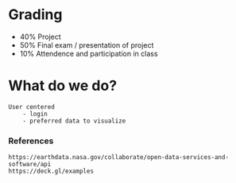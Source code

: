 # Grading 
- 40% Project
- 50% Final exam / presentation of project
- 10% Attendence and participation in class 


# What do we do? 

    User centered
        - login 
        - preferred data to visualize

### References
    https://earthdata.nasa.gov/collaborate/open-data-services-and-software/api
    https://deck.gl/examples


    